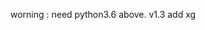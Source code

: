 <!-- This is a simple client program. -->
<!-- welcome to fork -->

worning : need python3.6 above.
v1.3 add xg